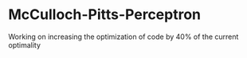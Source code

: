 # McCulloch-Pitts-Perceptron
Working on increasing the optimization of code by 40% of the current optimality
